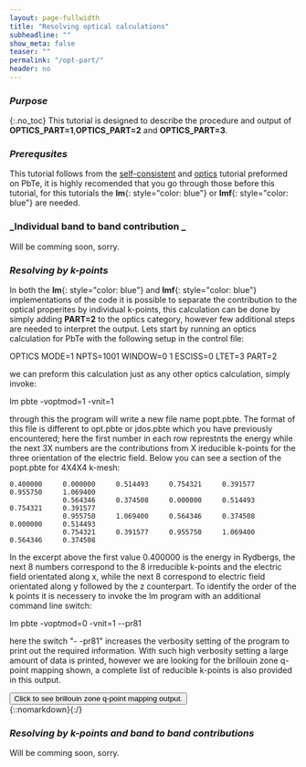 ```yaml
---
layout: page-fullwidth
title: "Resolving optical calculations"
subheadline: ""
show_meta: false
teaser: ""
permalink: "/opt-part/"
header: no
---
```


### _Purpose_
{:.no_toc}
This tutorial is designed to describe the procedure and output of **OPTICS_PART=1**,**OPTICS_PART=2** and **OPTICS_PART=3**. 

### _Prerequsites_
This tutorial follows from the [self-consistent](http://lordcephei.github.io/asa-doc/) and [optics](http://lordcephei.github.io/docs-equ-optics/) tutorial preformed on PbTe, it is highly recomended that you go through those before this tutorial, for this tutorials the **lm**{: style="color: blue"} or  **lmf**{: style="color: blue"} are needed.

### _Individual band to band contribution _

Will be comming soon, sorry.

### _Resolving by k-points_
In both the **lm**{: style="color: blue"} and **lmf**{: style="color: blue"} implementations of the code it is possible to separate the contribution to the optical properites by individual k-points, this calculation can be done by simply adding **PART=2** to the optics category, however few additional steps are needed to interpret the output. Lets start by running an optics calculation for PbTe with the following setup in the control file:

  OPTICS  MODE=1 NPTS=1001 WINDOW=0 1 ESCISS=0 LTET=3
          PART=2

we can preform this calculation just as any other optics calculation, simply invoke:

  lm pbte -voptmod=1 -vnit=1

through this the program will write a new file name popt.pbte. The format of this file is different to opt.pbte or jdos.pbte which you have previously encountered; here the first number in each row represtnts the energy while the next 3X numbers are the contributions from X ireducible k-points for the three orientation of the electric field. Below you can see a section of the popt.pbte for 4X4X4 k-mesh:

    0.400000     0.000000     0.514493     0.754321     0.391577     0.955750     1.069400
                 0.564346     0.374508     0.000000     0.514493     0.754321     0.391577
                 0.955750     1.069400     0.564346     0.374508     0.000000     0.514493
                 0.754321     0.391577     0.955750     1.069400     0.564346     0.374508


In the excerpt  above the first value 0.400000 is the energy in Rydbergs, the next 8 numbers correspond to the 8 irreducible k-points and the electric field orientated along x, while the next 8 correspond to electric field orientated along y followed by the z counterpart.
To identify the order of the k points it is necessery to invoke the lm program with an additional command line switch:

   lm pbte -voptmod=0 -vnit=1 --pr81
   
here the switch "- -pr81"  increases the verbosity setting of the program to print out the required information. With such high verbosity setting a large amount of data is printed, however we are looking for the brillouin zone q-point mapping shown, a complete list of reducible k-points is also provided in this output.

<div onclick="elm = document.getElementById('foobar'); if(elm.style.display == 'none') elm.style.display = 'block'; else elm.style.display = 'none';"><button type="button" class="button tiny radius">Click to see brillouin zone q-point mapping output.</button></div>
{::nomarkdown}<div style="display:none;margin:0px 25px 0px 25px;"id="foobar">{:/}

 BZMESH: qp mapping
 i1..i3                         qp                    iq   ig  g
 
 (1,1,1)           0.000000    0.000000    0.000000     1    1 i*i
 (2,1,1)          -0.250000    0.250000    0.250000     2    1 i*i
 (4,1,1)           0.250000   -0.250000   -0.250000     2    2 i
 (1,2,1)           0.250000   -0.250000    0.250000     2    3 r3(1,1,-1)
 (1,4,1)          -0.250000    0.250000   -0.250000     2    4 i*r3(1,1,-1)
 (4,4,4)          -0.250000   -0.250000   -0.250000     2    5 r3(-1,-1,1)
 (2,2,2)           0.250000    0.250000    0.250000     2    6 i*r3(-1,-1,1)
 (1,1,2)           0.250000    0.250000   -0.250000     2    9 r3(-1,-1,-1)
 (1,1,4)          -0.250000   -0.250000    0.250000     2   10 i*r3(-1,-1,-1)
 (3,1,1)          -0.500000    0.500000    0.500000     3    1 i*i
 (1,3,1)           0.500000   -0.500000    0.500000     3    3 r3(1,1,-1)
 (3,3,3)          -0.500000   -0.500000   -0.500000     3    5 r3(-1,-1,1)
 (1,1,3)           0.500000    0.500000   -0.500000     3    9 r3(-1,-1,-1)
 (2,2,1)           0.000000    0.000000    0.500000     4    1 i*i
 (4,4,1)           0.000000    0.000000   -0.500000     4    2 i
 (4,1,4)           0.000000   -0.500000    0.000000     4    3 r3(1,1,-1)
 (2,1,2)           0.000000    0.500000    0.000000     4    4 i*r3(1,1,-1)
 (1,4,4)          -0.500000    0.000000    0.000000     4    5 r3(-1,-1,1)
 (1,2,2)           0.500000    0.000000    0.000000     4    6 i*r3(-1,-1,1)
 (3,2,1)          -0.250000    0.250000    0.750000     5    1 i*i
 (3,4,1)           0.250000   -0.250000   -0.750000     5    2 i
 (4,2,4)           0.250000   -0.750000    0.250000     5    3 r3(1,1,-1)
 (2,4,2)          -0.250000    0.750000   -0.250000     5    4 i*r3(1,1,-1)
 (4,3,3)          -0.750000   -0.250000   -0.250000     5    5 r3(-1,-1,1)
 (2,3,3)           0.750000    0.250000    0.250000     5    6 i*r3(-1,-1,1)
 (1,3,2)           0.750000   -0.250000    0.250000     5    7 r3d
 (1,3,4)          -0.750000    0.250000   -0.250000     5    8 i*r3d
 (2,1,3)           0.250000    0.750000   -0.250000     5    9 r3(-1,-1,-1)
 (4,1,3)          -0.250000   -0.750000    0.250000     5   10 i*r3(-1,-1,-1)
 (3,3,4)          -0.250000   -0.250000   -0.750000     5   11 r2x
 (3,3,2)           0.250000    0.250000    0.750000     5   12 mx
 (2,4,4)          -0.750000    0.250000    0.250000     5   17 r3(1,-1,-1)
 (4,2,2)           0.750000   -0.250000   -0.250000     5   18 i*r3(1,-1,-1)
 (3,1,2)          -0.250000    0.750000    0.250000     5   19 r3(-1,1,1)
 (3,1,4)           0.250000   -0.750000   -0.250000     5   20 i*r3(-1,1,1)
 (1,4,3)          -0.750000   -0.250000    0.250000     5   23 r2(1,0,-1)
 (1,2,3)           0.750000    0.250000   -0.250000     5   24 m(1,0,-1)
 (4,4,2)           0.250000    0.250000   -0.750000     5   25 r2y
 (2,2,4)          -0.250000   -0.250000    0.750000     5   26 my
 (2,3,1)           0.250000   -0.250000    0.750000     5   33 r2z
 (4,3,1)          -0.250000    0.250000   -0.750000     5   34 mz
 (3,4,3)          -0.250000   -0.750000   -0.250000     5   41 r3(1,-1,1)
 (3,2,3)           0.250000    0.750000    0.250000     5   42 i*r3(1,-1,1)
 (4,2,1)          -0.500000    0.500000    1.000000     6    1 i*i
 (2,4,1)           0.500000   -0.500000   -1.000000     6    2 i
 (4,3,4)           0.500000   -1.000000    0.500000     6    3 r3(1,1,-1)
 (2,3,2)          -0.500000    1.000000   -0.500000     6    4 i*r3(1,1,-1)
 (3,2,2)          -1.000000   -0.500000   -0.500000     6    5 r3(-1,-1,1)
 (3,4,4)           1.000000    0.500000    0.500000     6    6 i*r3(-1,-1,1)
 (1,4,2)           1.000000   -0.500000    0.500000     6    7 r3d
 (1,2,4)          -1.000000    0.500000   -0.500000     6    8 i*r3d
 (2,1,4)           0.500000    1.000000   -0.500000     6    9 r3(-1,-1,-1)
 (4,1,2)          -0.500000   -1.000000    0.500000     6   10 i*r3(-1,-1,-1)
 (2,2,3)          -0.500000   -0.500000   -1.000000     6   11 r2x
 (4,4,3)           0.500000    0.500000    1.000000     6   12 mx
 (3,3,1)           0.000000    0.000000    1.000000     7    1 i*i
 (3,1,3)           0.000000   -1.000000    0.000000     7    3 r3(1,1,-1)
 (1,3,3)          -1.000000    0.000000    0.000000     7    5 r3(-1,-1,1)
 (4,3,2)           0.000000    0.500000    1.000000     8    1 i*i
 (2,3,4)           0.000000   -0.500000   -1.000000     8    2 i
 (3,2,4)           0.500000   -1.000000    0.000000     8    3 r3(1,1,-1)
 (3,4,2)          -0.500000    1.000000    0.000000     8    4 i*r3(1,1,-1)
 (4,2,3)          -1.000000    0.000000   -0.500000     8    5 r3(-1,-1,1)
 (2,4,3)           1.000000    0.000000    0.500000     8    6 i*r3(-1,-1,1)

{::nomarkdown}</div>{:/}


### _Resolving by k-points and band to band contributions_

Will be comming soon, sorry.
